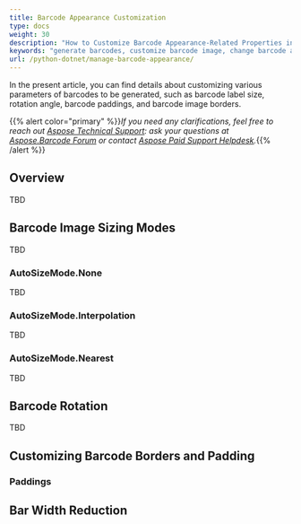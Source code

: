 ```yaml
---
title: Barcode Appearance Customization
type: docs
weight: 30
description: "How to Customize Barcode Appearance-Related Properties in Aspose.BarCode for Python"
keywords: "generate barcodes, customize barcode image, change barcode appearance, barcode appearance in Python, customize barcodes, work with barcode image, generate barcodes in Aspose.BarCode"
url: /python-dotnet/manage-barcode-appearance/
---
```

In the present article, you can find details about customizing various parameters of barcodes to be generated, such as barcode label size, rotation angle, barcode paddings, and barcode image borders.

{{% alert color="primary" %}}*If you need any clarifications, feel free to reach out [Aspose Technical Support](/barcode/python-dotnet/technical-support/): ask your questions at [Aspose.Barcode Forum](https://forum.aspose.com/c/barcode/13) or contact [Aspose Paid Support Helpdesk](https://helpdesk.aspose.com/).*{{% /alert %}}

## **Overview**
TBD

## **Barcode Image Sizing Modes**
TBD

### **AutoSizeMode.None** 
TBD  

### **AutoSizeMode.Interpolation**
TBD

### **AutoSizeMode.Nearest** 
TBD

## **Barcode Rotation**
TBD 

## **Customizing Barcode Borders and Padding**

### **Paddings**
  
## **Bar Width Reduction**
